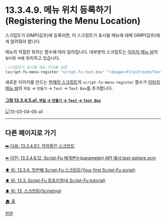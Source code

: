 # 13.3.4.9. 메뉴 위치 등록하기(Registering the Menu Location)
스크립트가 GIMP(김프)에 등록되면, 이 스크립트가 표시될 메뉴에 대해 GIMP(김프)에게 알려줘야 합니다.

메뉴의 적절한 위치는 함수에 따라 달라집니다. 대부분의 스크립트는 [이미지 메뉴 바](./03-02-04-02-image-menu.md)의 `필터`와 `색`에 위치하고 있습니다.

```scheme
;스크립트가 표시될 메뉴 위치를 설정
(script-fu-menu-register "script-fu-text-box" "<Image>/File/Create/Text")
```

새로운 이미지를 만드는 [현재의 스크립트](./13-03-04-08-12-script_fu_example_test_sphere.md)의 `script-fu-menu-register` 함수가 [이미지 메뉴 바](./03-02-04-02-image-menu.md)의 `파일` → `만들기` → `Text` → `Text Box`를 추가합니다.

<a id="13-03-04-05-a1"></a>

#### [그림 13.3.4.5.a1. `파일` → `만들기` → `Text` → `Text Box`](./13-03-04-05-00-registering_the_function.md#13-03-04-05-a1)
![13-03-04-05-a1](https://github.com/wonder13662/gimp/assets/15767104/4f11ae5b-7199-40b4-9402-e1bfbfa0bb47)

***

## 다른 페이지로 가기

[➡️ 다음: 13.3.4.9.1. 작업중인 스크립트](./13-03-04-09-01-script_in_progress.md)

[⬅️ 이전: 13.3.4.8.12. Script-Fu 매개변수(parameter) API 예시:test-sphere.scm](./13-03-04-08-12-script_fu_example_test_sphere.md)

[⬆️ 위: 13.3.4. 첫번째 Script-Fu 스크립트(Your first Script-Fu script)](./13-03-04-00-your-first-script-fu-script.md)

[⬆️ 위: 13.3. Script-Fu 튜토리얼(A Script-Fu tutorial)](./13-03-00-a-script-fu-tutorial.md)

[⬆️ 위: 13. 스크립팅(Scripting)](./13-00-scripting.md)

[🏠 홈](./00-home.md)

[원문](https://docs.gimp.org/2.10/ko/gimp-using-script-fu-tutorial-first-script.html#script-fu-adding-menu-location)